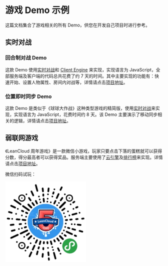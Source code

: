# 游戏 Demo 示例

这篇文档集合了游戏相关的所有 Demo，供您在开发自己项目时进行参考。

## 实时对战
### 回合制对战 Demo 

这款 Demo 使用[实时对战](multiplayer.html)和 [Client Engine](client-engine.html) 来实现，实现语言为 JavaScript，全部服务端及客户端的代码总共花费了约 7 天的时间。其中主要实现的功能有：快速开始、设置人物属性、房间内对战等，详情请点击[项目地址](https://github.com/leancloud/multiplayer-turn-based-game-demo)。


### 位置即时同步 Demo
这款 Demo 是类似于《球球大作战》这种类型游戏的精简版，使用[实时对战](multiplayer.html)来实现，实现语言为 JavaScript，花费时间约 8 天。该 Demo 主要演示了移动同步相关的逻辑，详情请点击[项目地址](https://github.com/onerain88/BallBattle)。

## 弱联网游戏

《LeanCloud 周年游戏》是一款微信小游戏，玩家只要点击下落的蛋糕就可以获得分数，得分最高者可以获得奖品。服务端主要使用了[云引擎](leanengine_overview.html)及[排行榜](leaderboard.html)来实现。详情请点击[项目地址](https://github.com/leancloud/LeanCloudBirthday)。

微信扫码试玩：

![image](images/leancloud_birthday_game.jpg)